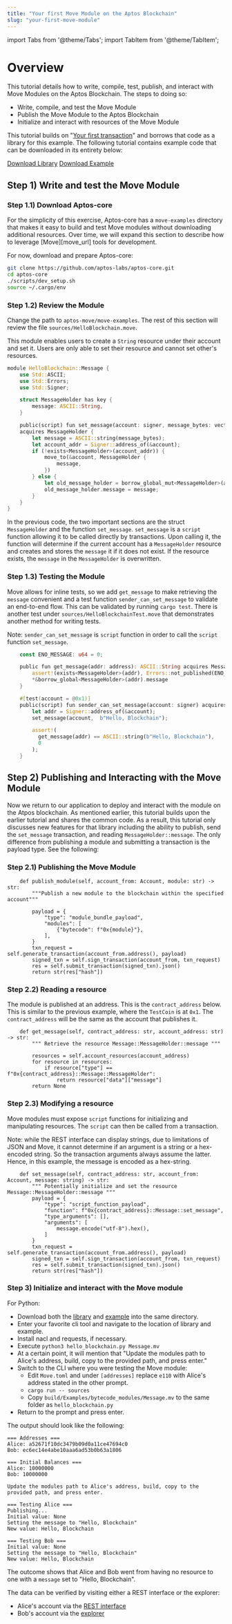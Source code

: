 ```yaml
---
title: "Your first Move Module on the Aptos Blockchain"
slug: "your-first-move-module"
---
```


import Tabs from '@theme/Tabs';
import TabItem from '@theme/TabItem';

# Overview

This tutorial details how to write, compile, test, publish, and interact with Move Modules on the Aptos Blockchain. The steps to doing so:

* Write, compile, and test the Move Module
* Publish the Move Module to the Aptos Blockchain
* Initialize and interact with resources of the Move Module

This tutorial builds on "[Your first transaction](/tutorials/your-first-transaction)" and borrows that code as a library for this example. The following tutorial contains example code that can be downloaded in its entirety below:
<Tabs>
  <TabItem value="python" label="Python" default>

[Download Library](/examples/first_transaction.py)
[Download Example](/examples/hello_blockchain.py)
  </TabItem>
  <TabItem value="rust" label="Rust">
  </TabItem>
  <TabItem value="typescript" label="Typescript">
  </TabItem>
  <TabItem value="manual" label="Manually">
  </TabItem>
</Tabs>

## Step 1) Write and test the Move Module

### Step 1.1) Download Aptos-core

For the simplicity of this exercise, Aptos-core has a `move-examples` directory that makes it easy to build and test Move modules without downloading additional resources. Over time, we will expand this section to describe how to leverage [Move][move_url] tools for development.

For now, download and prepare Aptos-core:

```bash
git clone https://github.com/aptos-labs/aptos-core.git
cd aptos-core
./scripts/dev_setup.sh
source ~/.cargo/env
```

### Step 1.2) Review the Module

Change the path to `aptos-move/move-examples`. The rest of this section will review the file `sources/HelloBlockchain.move`.

This module enables users to create a `String` resource under their account and set it. Users are only able to set their resource and cannot set other's resources.

```rust
module HelloBlockchain::Message {
    use Std::ASCII;
    use Std::Errors;
    use Std::Signer;

    struct MessageHolder has key {
        message: ASCII::String,
    }

    public(script) fun set_message(account: signer, message_bytes: vector<u8>)
    acquires MessageHolder {
        let message = ASCII::string(message_bytes);
        let account_addr = Signer::address_of(&account);
        if (!exists<MessageHolder>(account_addr)) {
            move_to(&account, MessageHolder {
                message,
            })
        } else {
            let old_message_holder = borrow_global_mut<MessageHolder>(account_addr);
            old_message_holder.message = message;
        }
    }
}
```

In the previous code, the two important sections are the struct `MessageHolder` and the function `set_message`. `set_message` is a `script` function allowing it to be called directly by transactions. Upon calling it, the function will determine if the current account has a `MessageHolder` resource and creates and stores the `message` it if it does not exist. If the resource exists, the `message` in the `MessageHolder` is overwritten.

### Step 1.3) Testing the Module

Move allows for inline tests, so we add `get_message` to make retrieving the `message` convenient and a test function `sender_can_set_message` to validate an end-to-end flow. This can be validated by running `cargo test`. There is another test under `sources/HelloBlockchainTest.move` that demonstrates another method for writing tests.

Note: `sender_can_set_message` is `script` function in order to call the `script` function `set_message`.

```rust
    const ENO_MESSAGE: u64 = 0;

    public fun get_message(addr: address): ASCII::String acquires MessageHolder {
        assert!(exists<MessageHolder>(addr), Errors::not_published(ENO_MESSAGE));
        *&borrow_global<MessageHolder>(addr).message
    }

    #[test(account = @0x1)]
    public(script) fun sender_can_set_message(account: signer) acquires MessageHolder {
        let addr = Signer::address_of(&account);
        set_message(account,  b"Hello, Blockchain");

        assert!(
          get_message(addr) == ASCII::string(b"Hello, Blockchain"),
          0
        );
    }
```

## Step 2) Publishing and Interacting with the Move Module

Now we return to our application to deploy and interact with the module on the Atpos blockchain. As mentioned earlier, this tutorial builds upon the earlier tutorial and shares the common code. As a result, this tutorial only discusses new features for that library including the ability to publish, send the `set_message` transaction, and reading `MessageHolder::message`. The only difference from publishing a module and submitting a transaction is the payload type. See the following:


### Step 2.1) Publishing the Move Module

<Tabs>
  <TabItem value="python" label="Python" default>

```python3
    def publish_module(self, account_from: Account, module: str) -> str:
        """Publish a new module to the blockchain within the specified account"""

        payload = {
            "type": "module_bundle_payload",
            "modules": [
                {"bytecode": f"0x{module}"},
            ],
        }
        txn_request = self.generate_transaction(account_from.address(), payload)
        signed_txn = self.sign_transaction(account_from, txn_request)
        res = self.submit_transaction(signed_txn).json()
        return str(res["hash"])
```
  </TabItem>
  <TabItem value="rust" label="Rust">
  </TabItem>
  <TabItem value="typescript" label="Typescript">
  </TabItem>
  <TabItem value="manual" label="Manually">
  </TabItem>
</Tabs>

### Step 2.2) Reading a resource

The module is published at an address. This is the `contract_address` below. This is similar to the previous example, where the `TestCoin` is at `0x1`. The `contract_address` will be the same as the account that publishes it.

<Tabs>
  <TabItem value="python" label="Python" default>

```python3
    def get_message(self, contract_address: str, account_address: str) -> str:
        """ Retrieve the resource Message::MessageHolder::message """

        resources = self.account_resources(account_address)
        for resource in resources:
            if resource["type"] == f"0x{contract_address}::Message::MessageHolder":
                return resource["data"]["message"]
        return None
```
  </TabItem>
  <TabItem value="rust" label="Rust">
  </TabItem>
  <TabItem value="typescript" label="Typescript">
  </TabItem>
  <TabItem value="manual" label="Manually">
  </TabItem>
</Tabs>

### Step 2.3) Modifying a resource

Move modules must expose `script` functions for initializing and manipulating resources. The `script` can then be called from a transaction.

Note: while the REST interface can display strings, due to limitations of JSON and Move, it cannot determine if an argument is a string or a hex-encoded string. So the transaction arguments always assume the latter. Hence, in this example, the message is encoded as a hex-string.

<Tabs>
  <TabItem value="python" label="Python" default>

```python3
    def set_message(self, contract_address: str, account_from: Account, message: string) -> str:
        """ Potentially initialize and set the resource Message::MessageHolder::message """
        payload = {
            "type": "script_function_payload",
            "function": f"0x{contract_address}::Message::set_message",
            "type_arguments": [],
            "arguments": [
                message.encode("utf-8").hex(),
            ]
        }
        txn_request = self.generate_transaction(account_from.address(), payload)
        signed_txn = self.sign_transaction(account_from, txn_request)
        res = self.submit_transaction(signed_txn).json()
        return str(res["hash"])
```
  </TabItem>
  <TabItem value="rust" label="Rust">
  </TabItem>
  <TabItem value="typescript" label="Typescript">
  </TabItem>
  <TabItem value="manual" label="Manually">
  </TabItem>
</Tabs>

### Step 3) Initialize and interact with the Move module

<Tabs>
<TabItem value="python" label="Python" default>
For Python:

* Download both the [library](/examples/first_transaction.py) and [example](/examples/hello_blockchain.py) into the same directory.
* Enter your favorite cli tool and navigate to the location of library and example.
* Install nacl and requests, if necessary.
* Execute `python3 hello_blockchain.py Message.mv`
* At a certain point, it will mention that "Update the modules path to Alice's address, build, copy to the provided path, and press enter."
* Switch to the CLI where you were testing the Move module:
  * Edit `Move.toml` and under `[addresses]` replace `e110` with Alice's address stated in the other prompt.
  * `cargo run -- sources`
  * Copy `build/Examples/bytecode_modules/Message.mv` to the same folder as `hello_blockchain.py`
* Return to the prompt and press enter.

</TabItem>
  <TabItem value="rust" label="Rust">
  </TabItem>
  <TabItem value="typescript" label="Typescript">
  </TabItem>
  <TabItem value="manual" label="Manually">
  </TabItem>
</Tabs>

The output should look like the following:

```
=== Addresses ===
Alice: a52671f10dc3479b09d0a11ce47694c0
Bob: ec6ec14e4abe10aaa6ad53b0b63a1806

=== Initial Balances ===
Alice: 10000000
Bob: 10000000

Update the modules path to Alice's address, build, copy to the provided path, and press enter.

=== Testing Alice ===
Publishing...
Initial value: None
Setting the message to "Hello, Blockchain"
New value: Hello, Blockchain

=== Testing Bob ===
Initial value: None
Setting the message to "Hello, Blockchain"
New value: Hello, Blockchain
```

The outcome shows that Alice and Bob went from having no resource to one with a `message` set to "Hello, Blockchain".

The data can be verified by visiting either a REST interface or the explorer:
* Alice's account via the [REST interface][alice_account_rest]
* Bob's account via the [explorer][bob_account_explorer]

[account_basics]: /basics/basics-accounts
[alice_account_rest]: https://dev.fullnode.aptoslabs.com/accounts/a52671f10dc3479b09d0a11ce47694c0/
[bob_account_explorer]: https://aptos-explorer.netlify.app/account/ec6ec14e4abe10aaa6ad53b0b63a1806/
[rest_spec]: https://dev.fullnode.aptoslabs.com/spec.html
